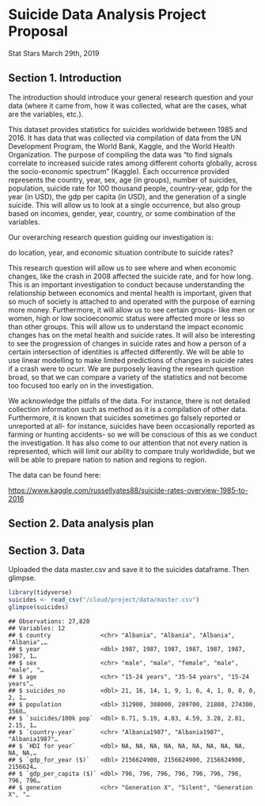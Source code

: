 Suicide Data Analysis Project Proposal
================
Stat Stars
March 29th, 2019

## Section 1. Introduction

The introduction should introduce your general research question and
your data (where it came from, how it was collected, what are the cases,
what are the variables, etc.).

This dataset provides statistics for suicides worldwide between 1985 and
2016. It has data that was collected via compilation of data from the UN
Development Program, the World Bank, Kaggle, and the World Health
Organization. The purpose of compiling the data was “to find signals
correlate to increased suicide rates among different cohorts globally,
across the socio-economic spectrum” (Kaggle). Each occurrence provided
represents the country, year, sex, age (in groups), number of suicides,
population, suicide rate for 100 thousand people, country-year, gdp for
the year (in USD), the gdp per capita (in USD), and the generation of a
single suicide. This will allow us to look at a single occurrence, but
also group based on incomes, gender, year, country, or some combination
of the variables.

Our overarching research question guiding our investigation is:

do location, year, and economic situation contribute to suicide rates?

This research question will allow us to see where and when economic
changes, like the crash in 2008 affected the suicide rate, and for how
long. This is an important investigation to conduct because
understanding the relationship between economics and mental health is
important, given that so much of society is attached to and operated
with the purpose of earning more money. Furthermore, it will allow us to
see certain groups- like men or women, high or low socioeconomic status
were affected more or less so than other groups. This will allow us to
understand the impact economic changes has on the metal health and
suicide rates. It will also be interesting to see the progression of
changes in suicide rates and how a person of a certain intersection of
identities is affected differently. We will be able to use linear
modelling to make limited predictions of changes in suicide rates if a
crash were to ocurr. We are purposely leaving the research question
broad, so that we can compare a variety of the statistics and not become
too focused too early on in the investigation.

We acknowledge the pitfalls of the data. For instance, there is not
detailed collection information such as method as it is a compilation of
other data. Furthermore, it is known that suicides sometimes go falsely
reported or unreported at all- for instance, suicides have been
occasionally reported as farming or hunting accidents- so we will be
conscious of this as we conduct the investigation. It has also come to
our attention that not every nation is represented, which will limit our
ability to compare truly worldwdide, but we will be able to prepare
nation to nation and regions to region.

The data can be found
here:

<https://www.kaggle.com/russellyates88/suicide-rates-overview-1985-to-2016>

## Section 2. Data analysis plan

## Section 3. Data

Uploaded the data master.csv and save it to the suicides dataframe. Then
glimpse.

``` r
library(tidyverse)
suicides <- read_csv("/cloud/project/data/master.csv")
glimpse(suicides)
```

    ## Observations: 27,820
    ## Variables: 12
    ## $ country              <chr> "Albania", "Albania", "Albania", "Albania",…
    ## $ year                 <dbl> 1987, 1987, 1987, 1987, 1987, 1987, 1987, 1…
    ## $ sex                  <chr> "male", "male", "female", "male", "male", "…
    ## $ age                  <chr> "15-24 years", "35-54 years", "15-24 years"…
    ## $ suicides_no          <dbl> 21, 16, 14, 1, 9, 1, 6, 4, 1, 0, 0, 0, 2, 1…
    ## $ population           <dbl> 312900, 308000, 289700, 21800, 274300, 3560…
    ## $ `suicides/100k pop`  <dbl> 6.71, 5.19, 4.83, 4.59, 3.28, 2.81, 2.15, 1…
    ## $ `country-year`       <chr> "Albania1987", "Albania1987", "Albania1987"…
    ## $ `HDI for year`       <dbl> NA, NA, NA, NA, NA, NA, NA, NA, NA, NA, NA,…
    ## $ `gdp_for_year ($)`   <dbl> 2156624900, 2156624900, 2156624900, 2156624…
    ## $ `gdp_per_capita ($)` <dbl> 796, 796, 796, 796, 796, 796, 796, 796, 796…
    ## $ generation           <chr> "Generation X", "Silent", "Generation X", "…
